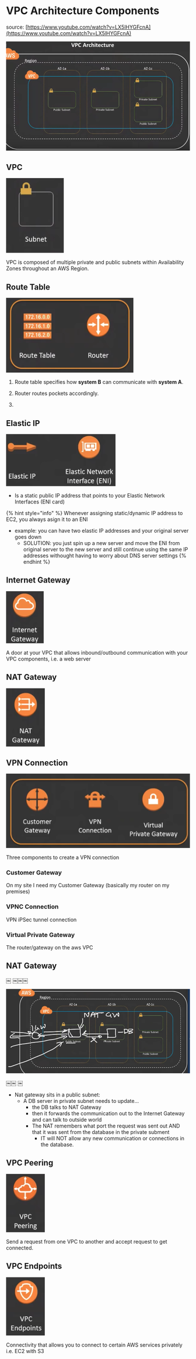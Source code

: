 # VPC Architecture Components

source: [https://www.youtube.com/watch?v=LX5lHYGFcnA](https://www.youtube.com/watch?v=LX5lHYGFcnA)

![](../../../.gitbook/assets/image%20%2894%29.png)

## VPC



![](../../../.gitbook/assets/image%20%2853%29.png)

VPC is composed of multiple private and public subnets within Availability Zones throughout an AWS Region.

## Route Table

![Route Table ](../../../.gitbook/assets/image%20%2885%29.png)

1. Route table specifies how **system B** can communicate with **system A**.
2. Router routes pockets accordingly.

2. 

## Elastic IP

![](../../../.gitbook/assets/image%20%28114%29.png)

* Is a static public IP address that points to your Elastic Network Interfaces \(ENI card\)

{% hint style="info" %}
Whenever assigning static/dynamic IP address to EC2, you  always asign it to an ENI

* example: you can have two elastic IP addresses and your original server goes down
  *  SOLUTION: you just spin up a new server and move the ENI from original server to the new server and still continue using the same IP addresses withought having to worry about DNS server settings
{% endhint %}

## Internet Gateway

![](../../../.gitbook/assets/image%20%2876%29.png)

A door at your VPC that allows inbound/outbound communication with your VPC components, i.e. a web server

## NAT Gateway

![](../../../.gitbook/assets/image%20%2884%29.png)

## VPN Connection

![](../../../.gitbook/assets/image%20%2882%29.png)

Three components to create a VPN connection

### Customer Gateway

On my site I need my Customer Gateway \(basically my router on my premises\)

### VPNC Connection

VPN iPSec tunnel connection

### Virtual Private Gateway

The router/gateway on the aws VPC



## NAT Gateway

￼ ￼￼￼

![](../../../.gitbook/assets/image%20%28106%29.png)

 ￼￼ ￼

* Nat gateway sits in a public subnet:
  * A DB server in private subnet needs to update...
    * the DB talks to NAT Gateway
    * then it forwards the communication out to the Internet Gateway and can talk to outside world
    * The NAT remembers what port the request was sent out AND that it was sent from the database in the private subment
      * IT will NOT allow any new communication or connections in the database.

## VPC Peering

![](../../../.gitbook/assets/image%20%28116%29.png)

Send a request from one VPC to another and accept request to get connected.

## VPC Endpoints

![](../../../.gitbook/assets/image%20%2830%29.png)

Connectivity that allows you to connect to certain AWS services privately i.e. EC2 with S3

